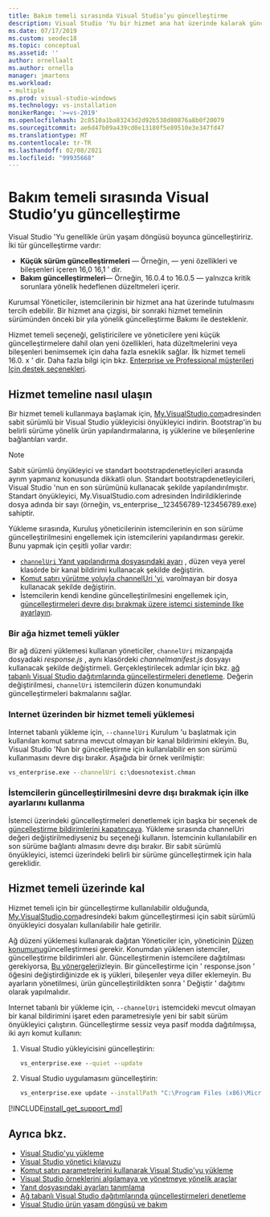 ```yaml
---
title: Bakım temeli sırasında Visual Studio’yu güncelleştirme
description: Visual Studio 'Yu bir hizmet ana hat üzerinde kalarak güncelleştirme hakkında bilgi edinin.
ms.date: 07/17/2019
ms.custom: seodec18
ms.topic: conceptual
ms.assetid: ''
author: ornellaalt
ms.author: ornella
manager: jmartens
ms.workload:
- multiple
ms.prod: visual-studio-windows
ms.technology: vs-installation
monikerRange: '>=vs-2019'
ms.openlocfilehash: 2c8510a1ba83243d2d92b538d80876a8b0f20079
ms.sourcegitcommit: ae6d47b09a439cd0e13180f5e89510e3e347fd47
ms.translationtype: MT
ms.contentlocale: tr-TR
ms.lasthandoff: 02/08/2021
ms.locfileid: "99935668"
---
```

# <a name="update-visual-studio-while-on-a-servicing-baseline"></a>Bakım temeli sırasında Visual Studio’yu güncelleştirme

Visual Studio 'Yu genellikle ürün yaşam döngüsü boyunca güncelleştiririz. İki tür güncelleştirme vardır: 

* **Küçük sürüm güncelleştirmeleri** &mdash; Örneğin, &mdash; yeni özellikleri ve bileşenleri içeren 16,0 16,1 ' dir.  
* **Bakım güncelleştirmeleri**— Örneğin, 16.0.4 to 16.0.5 — yalnızca kritik sorunlara yönelik hedeflenen düzeltmeleri içerir.

Kurumsal Yöneticiler, istemcilerinin bir hizmet ana hat üzerinde tutulmasını tercih edebilir. Bir hizmet ana çizgisi, bir sonraki hizmet temelinin sürümünden önceki bir yıla yönelik güncelleştirme Bakımı ile desteklenir.

Hizmet temeli seçeneği, geliştiricilere ve yöneticilere yeni küçük güncelleştirmelere dahil olan yeni özellikleri, hata düzeltmelerini veya bileşenleri benimsemek için daha fazla esneklik sağlar. İlk hizmet temeli 16.0. x ' dir. Daha fazla bilgi için bkz. [Enterprise ve Professional müşterileri Için destek seçenekleri](/visualstudio/releases/2019/servicing#support-options-for-enterprise-and-professional-customers).

## <a name="how-to-get-onto-a-servicing-baseline"></a>Hizmet temeline nasıl ulaşın

Bir hizmet temeli kullanmaya başlamak için, [My.VisualStudio.com](https://my.visualstudio.com/Downloads?q=visual%20studio%202019%20version%2016.0)adresinden sabit sürümlü bir Visual Studio yükleyicisi önyükleyici indirin. Bootstrap'in bu belirli sürüme yönelik ürün yapılandırmalarına, iş yüklerine ve bileşenlerine bağlantıları vardır.

> [!NOTE]
> Sabit sürümlü önyükleyici ve standart bootstrapdenetleyicileri arasında ayrım yapmanız konusunda dikkatli olun. Standart bootstrapdenetleyicileri, Visual Studio 'nun en son sürümünü kullanacak şekilde yapılandırılmıştır. Standart önyükleyici, My.VisualStudio.com adresinden İndirildiklerinde dosya adında bir sayı (örneğin, vs_enterprise__123456789-123456789.exe) sahiptir.

Yükleme sırasında, Kuruluş yöneticilerinin istemcilerinin en son sürüme güncelleştirilmesini engellemek için istemcilerini yapılandırması gerekir. Bunu yapmak için çeşitli yollar vardır:
- [ `channelUri` Yanıt yapılandırma dosyasındaki ayarı](update-servicing-baseline.md#install-a-servicing-baseline-on-a-network) , düzen veya yerel klasörde bir kanal bildirimi kullanacak şekilde değiştirin.
- [Komut satırı yürütme yoluyla channelUri 'yi,](update-servicing-baseline.md#install-a-servicing-baseline-via-the-internet) varolmayan bir dosya kullanacak şekilde değiştirin.
- İstemcilerin kendi kendine güncelleştirilmesini engellemek için, [güncelleştirmeleri devre dışı bırakmak üzere istemci sisteminde Ilke ayarlayın](update-servicing-baseline.md#use-policy-settings-to-disable-clients-from-updating).

### <a name="install-a-servicing-baseline-on-a-network"></a>Bir ağa hizmet temeli yükler

Bir ağ düzeni yüklemesi kullanan yöneticiler, `channelUri` mizanpajda dosyadaki *response.js* , aynı klasördeki *channelmanifest.js* dosyayı kullanacak şekilde değiştirmeli. Gerçekleştirilecek adımlar için bkz. [ağ tabanlı Visual Studio dağıtımlarında güncelleştirmeleri denetleme](controlling-updates-to-visual-studio-deployments.md). Değerin değiştirilmesi, `channelUri` istemcilerin düzen konumundaki güncelleştirmeleri bakmalarını sağlar.

### <a name="install-a-servicing-baseline-via-the-internet"></a>Internet üzerinden bir hizmet temeli yüklemesi

Internet tabanlı yükleme için, `--channelUri` Kurulum 'u başlatmak için kullanılan komut satırına mevcut olmayan bir kanal bildirimini ekleyin. Bu, Visual Studio 'Nun bir güncelleştirme için kullanılabilir en son sürümü kullanmasını devre dışı bırakır. Aşağıda bir örnek verilmiştir:

```cmd
vs_enterprise.exe --channelUri c:\doesnotexist.chman
```

### <a name="use-policy-settings-to-disable-clients-from-updating"></a>İstemcilerin güncelleştirilmesini devre dışı bırakmak için ilke ayarlarını kullanma

İstemci üzerindeki güncelleştirmeleri denetlemek için başka bir seçenek de [güncelleştirme bildirimlerini kapatıncaya](controlling-updates-to-visual-studio-deployments.md). Yükleme sırasında channelUri değeri değiştirilmediyseniz bu seçeneği kullanın. İstemcinin kullanılabilir en son sürüme bağlantı almasını devre dışı bırakır. Bir sabit sürümlü önyükleyici, istemci üzerindeki belirli bir sürüme güncelleştirmek için hala gereklidir.

## <a name="how-to-stay-on-a-servicing-baseline"></a>Hizmet temeli üzerinde kal

Hizmet temeli için bir güncelleştirme kullanılabilir olduğunda, [My.VisualStudio.com](https://my.visualstudio.com/Downloads?q=visual%20studio%202019%20version%2016.0)adresindeki bakım güncelleştirmesi için sabit sürümlü önyükleyici dosyaları kullanılabilir hale getirilir.

Ağ düzeni yüklemesi kullanarak dağıtan Yöneticiler için, yöneticinin [Düzen konumunu](update-a-network-installation-of-visual-studio.md)güncelleştirmesi gerekir. Konumdan yüklenen istemciler, güncelleştirme bildirimleri alır. Güncelleştirmenin istemcilere dağıtılması gerekiyorsa, [Bu yönergeleri](update-a-network-installation-of-visual-studio.md#deploy-an-update-to-client-machines)izleyin. Bir güncelleştirme için ' response.json ' öğesini değiştirdiğinizde ek iş yükleri, bileşenler veya diller eklemeyin. Bu ayarların yönetilmesi, ürün güncelleştirildikten sonra ' Değiştir ' dağıtımı olarak yapılmalıdır.

Internet tabanlı bir yükleme için, `--channelUri` istemcideki mevcut olmayan bir kanal bildirimini işaret eden parametresiyle yeni bir sabit sürüm önyükleyici çalıştırın. Güncelleştirme sessiz veya pasif modda dağıtılmışsa, iki ayrı komut kullanın:

1. Visual Studio yükleyicisini güncelleştirin:

    ```cmd
    vs_enterprise.exe --quiet --update
    ```

2. Visual Studio uygulamasını güncelleştirin:

    ```cmd
    vs_enterprise.exe update --installPath "C:\Program Files (x86)\Microsoft Visual Studio\2019\Enterprise" --quiet --wait --norestart --channelUri c:\doesnotexist.chman
    ```

[!INCLUDE[install_get_support_md](includes/install_get_support_md.md)]

## <a name="see-also"></a>Ayrıca bkz.

* [Visual Studio'yu yükleme](install-visual-studio.md)
* [Visual Studio yönetici kılavuzu](visual-studio-administrator-guide.md)
* [Komut satırı parametrelerini kullanarak Visual Studio'yu yükleme](use-command-line-parameters-to-install-visual-studio.md)
* [Visual Studio örneklerini algılamaya ve yönetmeye yönelik araçlar](tools-for-managing-visual-studio-instances.md)
* [Yanıt dosyasındaki ayarları tanımlama](automated-installation-with-response-file.md)
* [Ağ tabanlı Visual Studio dağıtımlarında güncelleştirmeleri denetleme](controlling-updates-to-visual-studio-deployments.md)
* [Visual Studio ürün yaşam döngüsü ve bakım](/visualstudio/releases/2019/servicing/)
